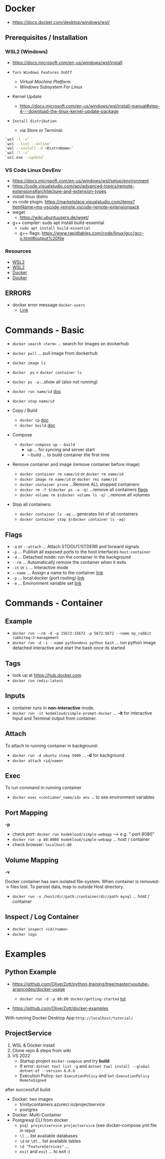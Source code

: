 # Docker

- <https://docs.docker.com/desktop/windows/wsl/>

## Prerequisites / Installation

### WSL2 (Windows)

- <https://docs.microsoft.com/en-us/windows/wsl/install>

- `Turn Windows Features OnOff`
  - *Virtual Machine Platform*
  - *Windows Subsystem For Linux*
- Kernel Update
  - <https://docs.microsoft.com/en-us/windows/wsl/install-manual#step-4---download-the-linux-kernel-update-package>
- `Install distribution`
  - via Store or Terminal:

```bash
`wsl -l -v`
`wsl --list --online`
`wsl --install -d <DistroName>`
`wsl -l -v`
`wsl.exe --update`
```

### VS Code Linux DevEnv

- <https://docs.microsoft.com/en-us/windows/wsl/setup/environment>
- <https://code.visualstudio.com/api/advanced-topics/remote-extensions#architecture-and-extension-types>
- install linux distro
- vs code plugin: <https://marketplace.visualstudio.com/items?itemName=ms-vscode-remote.vscode-remote-extensionpack>
- weget
  - <https://wiki.ubuntuusers.de/wget/>
- g++ compiler: sudo apt install build-essential
  - `sudo apt install build-essential`
  - g++ flags: <https://www.rapidtables.com/code/linux/gcc/gcc-o.html#output%20file>

### Resources

- [WSL2](https://www.youtube.com/watch?v=5RQbdMn04Oc)
- [WSL2](https://www.youtube.com/watch?v=A0eqZujVfYU)
- [Docker](https://www.youtube.com/watch?v=0oEsMwSxBsk)
- [Docker](https://www.youtube.com/watch?v=WcQ3-M4-jik)

## ERRORS

- docker error message `docker-users`
  - [Link](https://icij.gitbook.io/datashare/faq-errors/you-are-not-allowed-to-use-docker-you-must-be-in-the-docker-users-group-.-what-should-i-do)

# Commands - Basic

- `docker search <term>` ... search for images on dockerhub
- `docker pull` ... pull image from dockerhub

- `docker image ls`
- `docker  ps` = `docker container ls`
- `docker ps -a` ...show all (also not running)
- `docker run name/id`  [doc](https://docs.docker.com/engine/reference/run/)
- `docker stop name/id`

- Copy / Build
  - `docker cp` [doc](https://docs.docker.com/engine/reference/commandline/cp/)
  - `docker build` [doc](https://docs.docker.com/engine/reference/commandline/build/)

- Compose
  - `docker-compose up --build`
    - up ... for syncing and server start
    - --build ... to build container the first time

- Remove container and image (remove container before image)
  - `docker container rm name/id` or `docker rm name/id`
  - `docker image rm name/id` or `docker rmi name/id`
  - `docker container prune` ...Remove ALL stopped containers
  - `docker rm -f $(docker ps -a -q)`  ...remove all containers [flags](https://docs.docker.com/engine/reference/commandline/ps/)
  - `docker volume rm $(docker volume ls -q)`  ...remove all volumes

- Stop all containers:
  - `docker container ls -aq` ... generates list of all containers
  - `docker container stop $(docker container ls -aq)`

## Flags

- `-a` or `--attach` ... Attach STDOUT/STDERR and forward signals
- `-p` ... Publish all exposed ports to the host interfaces   `host:container`
- `-d` ...  Detached mode: run the container in the background
- `--rm` ... Automatically remove the container when it exits
- `-it` or `i` ... Interactive mode
- `--name` ... Assign a name to the container [link](https://docs.docker.com/engine/reference/run/#name---name)
- `-p` ... local:docker (port routing) [link](https://docs.docker.com/engine/reference/run/#expose-incoming-ports)
- `-e` ... Environment variable set [link](https://docs.docker.com/engine/reference/run/#env-environment-variables)

# Commands - Container

## Example

- `docker run --rm -d -p 15672:15672 -p 5672:5672 --name my_rabbit rabbitmq:3-management`
- `docker run -d -i --name pythondevs python bash` ... run python image detached interactive and start the bash once its started

## Tags

- look up at <https://hub.docker.com>
- `docker run redis:latest`

## Inputs

- container runs in **non-interactive** mode.
- `docker run -it kodekloud/simple-prompt-docker`  ... **-it** for interactive Input and Terminal output from container.

## Attach

To attach to running container in  background:

- `docker run -d ubuntu sleep 5000`  ... **-d** for background
- `docker attach <id/name>`

## Exec

To run command in running container

- `docker exec <contianer_name/id> env` ... to see environment variables

## Port Mapping

**-p**

- check port: `docker run kodekloud/simple-webapp` --> e.g. " port 8080"
- `docker run -p 80:8080 kodekloud/simple-webapp` ... host / container
- check browser: `localhost:80`

## Volume Mapping

**-v**

Docker container has own isolated file-system. When container is removed--> files lost.  To persist data, map to outside Host directory.

- `docker run -v /host/dir/path:/container/dir/path mysql` ... host / container

## Inspect / Log Container

- `docker inspect <id//name>`
- `docker logs`

# Examples

## Python Example

- <https://github.com/OliverZott/python-training/tree/master/youtube-arjancodes/docker-usage>
  - `docker run -d -p 80:80 docker/getting-started` [tut](http://localhost/tutorial/)

- <https://github.com/OliverZott/docker-examples>

With running Docker Desktop App `http://localhost/tutorial/`

## ProjectService

1. WSL & Docker install
1. Clone repo & steps from wiki
1. VS 2022
    - Startup project `docker-compose` and try **build**
    - If error: `dotnet tool list -g` and `dotnet tool install --global dotnet-ef --version 6.0.6`
    - Execution Policy: `Get-ExecutionPolicy` and `Set-ExecutionPolicy RemoteSigned`

after successfull build:

- Docker: two images
  - trinitycontainers.azurecr.io/projectservice
  - postgres
- Docker: Multi-Container
- Postgresql CLI from docker
  - `psql projectservice projectservice` (see docker-compose.yml file in repo)
  - `\l` ... list available databases
  - `\d` or `\dt`... list available tables
  - `\d "FeatureServices"` ...
  - `exit` and `exit` ... to exit :)
